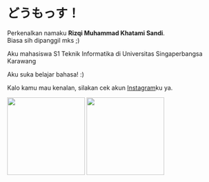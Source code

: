 # どうもっす！

Perkenalkan namaku **Rizqi Muhammad Khatami Sandi**.\
Biasa sih dipanggil mks ;)

Aku mahasiswa S1 Teknik Informatika di Universitas Singaperbangsa Karawang

Aku suka belajar bahasa! :)

Kalo kamu mau kenalan, silakan cek akun [Instagram](https://www.instagram.com/houtarou_rizuki/)ku ya.


<img height="180em" src="https://github-readme-stats-dusky-gamma-65.vercel.app/api?username=mksdesuyo&show_icons=true&theme=algolia&include_all_commits=true&hide=stars,issues&count_private=true"/>
<img height="180em" src="https://github-readme-stats-dusky-gamma-65.vercel.app/api/top-langs/?username=mksdesuyo&layout=compact&langs_count=10&theme=algolia"/>
